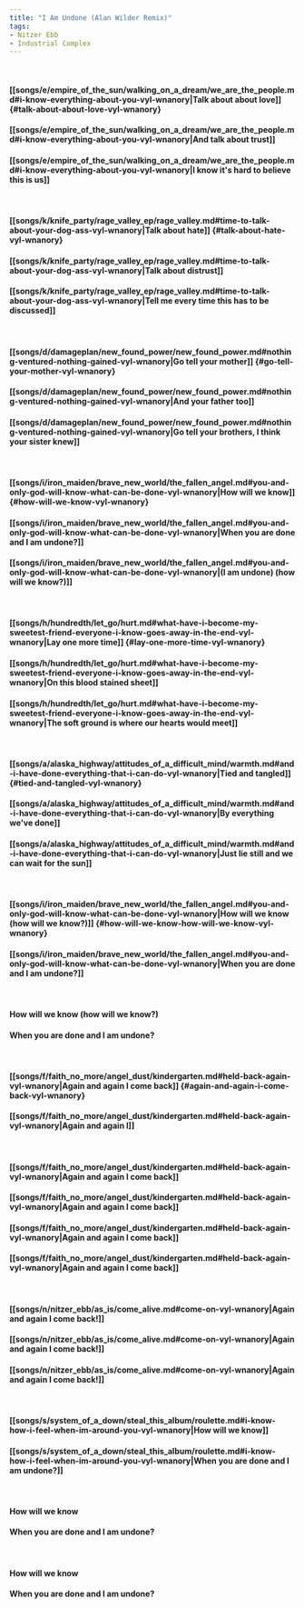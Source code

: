 ```yaml
---
title: "I Am Undone (Alan Wilder Remix)"
tags:
- Nitzer Ebb
- Industrial Complex
---
```

&nbsp;
#### [[songs/e/empire_of_the_sun/walking_on_a_dream/we_are_the_people.md#i-know-everything-about-you-vyl-wnanory|Talk about about love]] {#talk-about-about-love-vyl-wnanory}
#### [[songs/e/empire_of_the_sun/walking_on_a_dream/we_are_the_people.md#i-know-everything-about-you-vyl-wnanory|And talk about trust]]
#### [[songs/e/empire_of_the_sun/walking_on_a_dream/we_are_the_people.md#i-know-everything-about-you-vyl-wnanory|I know it's hard to believe this is us]]
&nbsp;
#### [[songs/k/knife_party/rage_valley_ep/rage_valley.md#time-to-talk-about-your-dog-ass-vyl-wnanory|Talk about hate]] {#talk-about-hate-vyl-wnanory}
#### [[songs/k/knife_party/rage_valley_ep/rage_valley.md#time-to-talk-about-your-dog-ass-vyl-wnanory|Talk about distrust]]
#### [[songs/k/knife_party/rage_valley_ep/rage_valley.md#time-to-talk-about-your-dog-ass-vyl-wnanory|Tell me every time this has to be discussed]]
&nbsp;
#### [[songs/d/damageplan/new_found_power/new_found_power.md#nothing-ventured-nothing-gained-vyl-wnanory|Go tell your mother]] {#go-tell-your-mother-vyl-wnanory}
#### [[songs/d/damageplan/new_found_power/new_found_power.md#nothing-ventured-nothing-gained-vyl-wnanory|And your father too]]
#### [[songs/d/damageplan/new_found_power/new_found_power.md#nothing-ventured-nothing-gained-vyl-wnanory|Go tell your brothers, I think your sister knew]]
&nbsp;
#### [[songs/i/iron_maiden/brave_new_world/the_fallen_angel.md#you-and-only-god-will-know-what-can-be-done-vyl-wnanory|How will we know]] {#how-will-we-know-vyl-wnanory}
#### [[songs/i/iron_maiden/brave_new_world/the_fallen_angel.md#you-and-only-god-will-know-what-can-be-done-vyl-wnanory|When you are done and I am undone?]]
#### [[songs/i/iron_maiden/brave_new_world/the_fallen_angel.md#you-and-only-god-will-know-what-can-be-done-vyl-wnanory|(I am undone) (how will we know?)]]
&nbsp;
#### [[songs/h/hundredth/let_go/hurt.md#what-have-i-become-my-sweetest-friend-everyone-i-know-goes-away-in-the-end-vyl-wnanory|Lay one more time]] {#lay-one-more-time-vyl-wnanory}
#### [[songs/h/hundredth/let_go/hurt.md#what-have-i-become-my-sweetest-friend-everyone-i-know-goes-away-in-the-end-vyl-wnanory|On this blood stained sheet]]
#### [[songs/h/hundredth/let_go/hurt.md#what-have-i-become-my-sweetest-friend-everyone-i-know-goes-away-in-the-end-vyl-wnanory|The soft ground is where our hearts would meet]]
&nbsp;
#### [[songs/a/alaska_highway/attitudes_of_a_difficult_mind/warmth.md#and-i-have-done-everything-that-i-can-do-vyl-wnanory|Tied and tangled]] {#tied-and-tangled-vyl-wnanory}
#### [[songs/a/alaska_highway/attitudes_of_a_difficult_mind/warmth.md#and-i-have-done-everything-that-i-can-do-vyl-wnanory|By everything we've done]]
#### [[songs/a/alaska_highway/attitudes_of_a_difficult_mind/warmth.md#and-i-have-done-everything-that-i-can-do-vyl-wnanory|Just lie still and we can wait for the sun]]
&nbsp;
#### [[songs/i/iron_maiden/brave_new_world/the_fallen_angel.md#you-and-only-god-will-know-what-can-be-done-vyl-wnanory|How will we know (how will we know?)]] {#how-will-we-know-how-will-we-know-vyl-wnanory}
#### [[songs/i/iron_maiden/brave_new_world/the_fallen_angel.md#you-and-only-god-will-know-what-can-be-done-vyl-wnanory|When you are done and I am undone?]]
&nbsp;
#### How will we know (how will we know?)
#### When you are done and I am undone?
&nbsp;
#### [[songs/f/faith_no_more/angel_dust/kindergarten.md#held-back-again-vyl-wnanory|Again and again I come back]] {#again-and-again-i-come-back-vyl-wnanory}
#### [[songs/f/faith_no_more/angel_dust/kindergarten.md#held-back-again-vyl-wnanory|Again and again I]]
&nbsp;
#### [[songs/f/faith_no_more/angel_dust/kindergarten.md#held-back-again-vyl-wnanory|Again and again I come back]]
#### [[songs/f/faith_no_more/angel_dust/kindergarten.md#held-back-again-vyl-wnanory|Again and again I come back]]
#### [[songs/f/faith_no_more/angel_dust/kindergarten.md#held-back-again-vyl-wnanory|Again and again I come back]]
#### [[songs/f/faith_no_more/angel_dust/kindergarten.md#held-back-again-vyl-wnanory|Again and again I come back]]
&nbsp;
#### [[songs/n/nitzer_ebb/as_is/come_alive.md#come-on-vyl-wnanory|Again and again I come back!]]
#### [[songs/n/nitzer_ebb/as_is/come_alive.md#come-on-vyl-wnanory|Again and again I come back!]]
#### [[songs/n/nitzer_ebb/as_is/come_alive.md#come-on-vyl-wnanory|Again and again I come back!]]
&nbsp;
#### [[songs/s/system_of_a_down/steal_this_album/roulette.md#i-know-how-i-feel-when-im-around-you-vyl-wnanory|How will we know]]
#### [[songs/s/system_of_a_down/steal_this_album/roulette.md#i-know-how-i-feel-when-im-around-you-vyl-wnanory|When you are done and I am undone?]]
&nbsp;
#### How will we know
#### When you are done and I am undone?
&nbsp;
#### How will we know
#### When you are done and I am undone?
